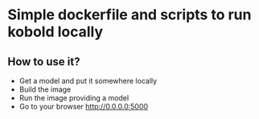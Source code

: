 # Simple dockerfile and scripts to run kobold locally

## How to use it?

- Get a model and put it somewhere locally
- Build the image 
- Run the image providing a model
- Go to your browser http://0.0.0.0:5000


